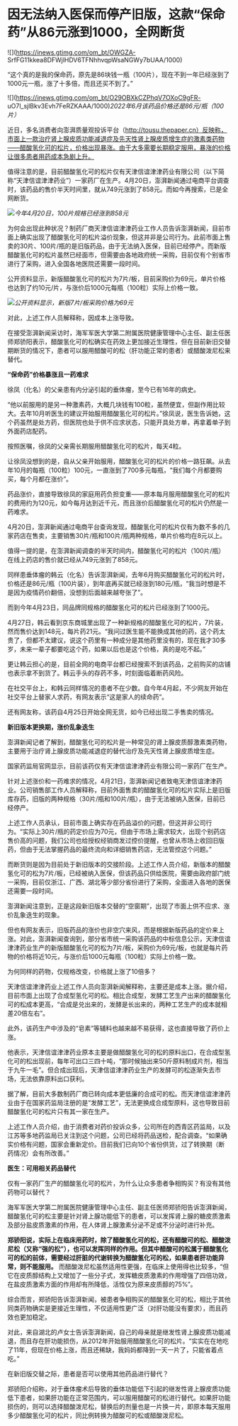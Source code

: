 # 因无法纳入医保而停产旧版，这款“保命药”从86元涨到1000，全网断货

![](https://inews.gtimg.com/om_bt/OWGZA-
SrfFG11kkea8DFWjlHDV6TFNhhvqpWsaNGWy7bUAA/1000)

“这个真的是我的保命药，原先是86块钱一瓶（100片），现在不到一年已经涨到了1000元一瓶，涨了十多倍，而且还买不到了。”

![](https://inews.gtimg.com/om_bt/O29OBXkCZPhqV7OXoC9gFR-
uO7l_sjlBkv3Evh7FeRZKAAA/1000)_2022年6月该药品价格还是86元/瓶（100片）_

近日，多名消费者向澎湃质量观投诉平台（http://tousu.thepaper.cn）反映称，市面上一款治疗肾上腺皮质功能减退症及先天性肾上腺皮质增生症的激素类药物——醋酸氢化可的松片，价格出现暴涨。由于大多需要长期稳定服用，暴涨的价格让很多患者用药成本急剧上升。

值得注意的是，目前醋酸氢化可的松片仅有天津信谊津津药业有限公司（以下简称“天津信谊津津药业”）一家药厂在生产。4月20日，澎湃新闻通过电商平台调查时，该药品的售价半天时间里，就从749元涨到了858元。而如今再搜索，已是全网断货。

![](https://inews.gtimg.com/om_bt/OFKPSfbe31x9NMZRY6nSaEn9CB2UqSNzvnrw_a3EtXm2wAA/1000)_今年4月20日，100片规格已经涨到858元_

为何会出现此种状况？制药厂商天津信谊津津药业工作人员告诉澎湃新闻，目前市面上确实出现了醋酸氢化可的松片溢价现象，但这并非是公司行为。此前市面上售卖的30片、100片/瓶的是旧版药品，由于无法纳入医保，目前已经停产。而新版醋酸氢化可的松片虽然已经面市，但需要由各地政府统一采购，目前仅有个别省市进行了采购，进入全国各地医院还需要一段时间。

公开资料显示，新版醋酸氢化可的松片为7片/板，目前采购价为69元，单片价格也达到了约10元/片，与涨价后1000元每瓶（100粒）实际上价格一致。

![](https://inews.gtimg.com/om_bt/OG5Gwpt6uHuRy4nL7Rp5jaGkLEipcoOOYiKxNsjHp1pVQAA/1000)_公开资料显示，新版7片/板采购价格为69元_

对此，上述工作人员解释称，因成本上涨导致。

在接受澎湃新闻采访时，海军军医大学第二附属医院健康管理中心主任、副主任医师郑骄阳表示，醋酸氢化可的松确实在药效上更加接近生理性，但在目前新旧交替期断货的情况下，患者可以服用醋酸可的松（肝功能正常的患者）或醋酸泼尼松来替代。

**“保命药”价格暴涨且一药难求**

徐凤（化名）的父亲患有内分泌引起的垂体瘤，至今已有16年的病史。

“他以前服用的是另一种激素药，大概几块钱有100粒，虽然便宜，但副作用比较大。去年10月听医生的建议开始服用醋酸氢化可的松片。”徐凤说，医生告诉她，这个药虽然是处方药，但医院也处于供不应求状态，只能开具处方单，再拿着单子到外面药店配药。

按照医嘱，徐凤的父亲需长期服用醋酸氢化可的松片，每天4粒。

让徐凤没想到的是，自从父亲开始服用，醋酸氢化可的松片的价格一路狂飙。从去年10月的每瓶（100粒）100元，一直涨到了700多元每瓶，“我们每个月都要购买，每个月都在涨价”。

药品涨价，直接导致徐凤的家庭用药负担变重——原本每月服用醋酸氢化可的松片的费用约为120元，如今每月达到近千元，而且涨价后醋酸氢化可的松片仍然是一药难求。

4月20日，澎湃新闻通过电商平台查询发现，醋酸氢化可的松片仅有为数不多的几家药店在售卖，主要销售30片/瓶和100片/瓶两种规格，单片价格均在8元以上。

值得一提的是，在澎湃新闻调查的半天时间内，醋酸氢化可的松片（100片/瓶）在线上药店的售价就已经从749元涨到了858元。

同样患垂体瘤的韩云（化名）告诉澎湃新闻，去年6月购买醋酸氢化可的松片时，价格还是86元/瓶（100片装），到年底再买就已经涨到180元/瓶，“我当时想是不是因为疫情药价翻倍，没想到后面越来越夸张了”。

而到今年4月23日，同品牌同规格的醋酸氢化可的松片已经涨到了1000元。

4月27日，韩云看到京东商城里出现了一种新规格的醋酸氢化可的松片，7片装，然而售价达到148元，每片药21元。“我问过医生能不能换成其他的药，这个药太贵了，但都不太建议，说这个药里有一种成分是其他药里没有的，现在我才30多岁，未来一辈子都要吃这个药，如果以后也是这个价格，真的是吃不起。”

更让韩云担心的是，目前全网的电商平台都已经搜索不到该药品，之前购买的店铺也表示拿不到货了。韩云手头的存药不多，时刻面临着断药风险。

在社交平台上，和韩云同样情况的患者不在少数。自今年4月起，不少网友开始在社交平台上替家人求药，有网友表示“这是家人的续命药”。

还有网友称，该药自4月25日开始全网无货，如今已经出现二手售卖的情况。

**新旧版本更换期，涨价乱象迭生**

澎湃新闻记者了解到，醋酸氢化可的松片是一种常见的肾上腺皮质醇激素类药物，主要用于治疗肾上腺皮质功能减退症的替代治疗及先天性肾上腺皮质增生症。

国家药监局官网显示，目前该药仅有天津信谊津津药业有限公司一家药厂在生产。

针对上述涨价和一药难求的情况，4月21日，澎湃新闻记者致电天津信谊津津药业。公司销售部工作人员解释称，目前外面售卖的醋酸氢化可的松片实际上是旧版库存药，旧版的两种规格（30片/瓶和100片/瓶），由于无法被纳入医保，目前已经停产。

上述工作人员承认，目前市面上确实存在药品溢价的问题，但这并非公司行为。“实际上30片/瓶的药定价应为70元，但由于市场上需求较大，出现个别药店售价高的问题，我们公司也给授权经销商发过控价提醒，也曾从市场上收回旧版药，但由于无法掌握药品的最终流向和详细销售药店，无法管控这个问题。”

而断货则是因为目前处于新旧版本的交接阶段。上述工作人员介绍，新版本的醋酸氢化可的松为7片/板，已经被纳入医保，但该药品只供给医院，需要由政府部门统一采购，目前仅浙江、广西、湖北等少部分省份进行了采购，全面进入各地的医保还需要一段时间。

澎湃新闻注意到，正是这段新旧版本交替的“空窗期”，出现了市面上供不应求、涨价乱象迭生的现象。

但也有网友表示，旧版药品的涨价也非空穴来风，而是根据新版药品的定价来上涨。对此，澎湃新闻查询到，部分省市统一采购该药品的中标信息公示，天津信谊津津药业生产的新版醋酸氢化可的松为7片/板，采购价为69元/板，也就是每片药物的价格将近10元，与涨价后1000元每瓶（100粒）实际上价格一致。

为何同样的药物，仅规格改变，价格就上涨了10倍多？

天津信谊津津药业上述工作人员向澎湃新闻解释称，主要还是成本上涨。据介绍，目前市面上出现了合成型氢化可的松。相比合成型，发酵工艺生产出来的醋酸氢化可的松成本更高，“合成是兑出来的，发酵是长出来的，两种工艺生产的成本就相差20倍左右”。

此外，该药生产中涉及的“皂素”等辅料也越来越不易获得，这也直接导致了药价上涨。

他表示，天津信谊津津药业原本主要是做醋酸氢化可的松的原料出口，在合成型氢化可的松出现前，每年可出口三四十吨，“那时候抽出来50斤原料制成片剂，相当于九牛一毛”。但合成出现后，天津信谊津津药业生产的发酵可的松逐渐失去市场，无法依靠原料出口获利。

据了解，目前大多数制药厂商已转向成本更低廉的合成可的松。而天津信谊津津药业由于在国家药监局注册的是“发酵工艺”，无法更换成合成型原料，这也导致目前醋酸氢化可的松片只有其一家在生产。

上述工作人员介绍，由于消费者对药价投诉众多，公司所在的西青区药监局，以及江苏等多地药监局已关注到这个问题，公司已经将药品送检，配合调查。“如果确实价格有问题，国家会重新定价。目前我们已向10个省份供货，过了转换期（断药情况）会有所改善。”

**医生：可用相关药品替代**

仅有一家药厂生产的醋酸氢化可的松片，为什么让众多患者争相购买？有没有其他药物可以替代？

海军军医大学第二附属医院健康管理中心主任、副主任医师郑骄阳告诉澎湃新闻，醋酸氢化可的松主要是针对肾上腺功能低下的患者，可以发挥肾上腺的糖皮质激素及部分盐皮质激素的作用，在人体肾上腺激素分泌不足或不分泌时进行补充。

**郑骄阳说，实际上在临床用药时，除了醋酸氢化可的松，还有醋酸可的松、醋酸泼尼松（又称“强的松”），也可以发挥同样的作用。但其中醋酸可的松属于醋酸氢化可的松的前体，需要经过肝脏的代谢转换为醋酸氢化可的松，如果患者肝功能异常，则不能服用。**
而醋酸泼尼松虽然适用性更强，在临床上使用得也比较多，“但它在皮质醇结构上又增加了一些分子式，发挥糖皮质激素的作用增强了四倍功效，在盐皮质激素方面的作用却有所降低，活性仅为原来皮质醇的75%”。

综合而言，郑骄阳告诉澎湃新闻，被患者争相购买的醋酸氢化可的松，相比于其他同类药物确实是更接近生理性，不仅适用性更广泛（对肝功能没有要求），而且药效也更加稳定。

对此，来自湖北的卢女士告诉澎湃新闻，自己的母亲就是继发性肾上腺皮质功能减退，而且存在肝功能损伤，从2012年开始服用醋酸氢化可的松片。“实实在在地吃了11年，但现在价格上涨，而且还稀缺，我妈妈都降到一天一片了，只能省着点吃。”

在新旧版交替之际，患者是否可以使用其他药品进行替代？

郑骄阳介绍称，对于垂体瘤术后导致的垂体功能低下引起的继发性肾上腺皮质功能低下患者，如果肝功能在正常范围内，可以服用醋酸可的松进行替代。如果肝功能损伤的，则可以选择醋酸泼尼松，替换后的剂量也是一片换一片，即原本每天服用多少醋酸氢化可的松片，同比例转换为醋酸可的松或醋酸泼尼松。


